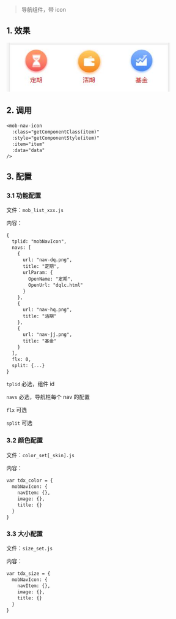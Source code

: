 > 导航组件，带 icon

## 1. 效果

![mob-nav-icon](images/mob-nav-icon.jpg)

## 2. 调用

```
<mob-nav-icon
  :class="getComponentClass(item)"
  :style="getComponentStyle(item)"
  :item="item"
  :data="data"
/>
```

## 3. 配置

### 3.1 功能配置

文件：`mob_list_xxx.js`

内容：

```
{
  tplid: "mobNavIcon",
  navs: [
    {
      url: "nav-dq.png",
      title: "定期",
      urlParam: {
        OpenName: "定期",
        OpenUrl: "dqlc.html"
      }
    },
    {
      url: "nav-hq.png",
      title: "活期"
    },
    {
      url: "nav-jj.png",
      title: "基金"
    }
  ],
  flx: 0,
  split: {...}
}
```

`tplid` 必选，组件 id

`navs` 必选，导航栏每个 nav 的配置

`flx` 可选

`split` 可选

### 3.2 颜色配置

文件：`color_set[_skin].js`

内容：

```
var tdx_color = {
  mobNavIcon: {
    navItem: {},
    image: {},
    title: {}
  }
}
```

### 3.3 大小配置

文件：`size_set.js`

内容：

```
var tdx_size = {
  mobNavIcon: {
    navItem: {},
    image: {},
    title: {}
  }
}
```